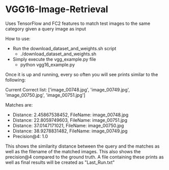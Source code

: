 # VGG16-Image-Retrieval
Uses TensorFlow and FC2 features to match test images to the same category given a query image as input

How to use:
* Run the download_dataset_and_weights.sh script
  * ./download_dataset_and_weights.sh
* Simply execute the vgg_example.py file
  * python vgg16_example.py

Once it is up and running, every so often you will see prints similar to the following:

Current Correct list: ['image_00748.jpg', 'image_00749.jpg', 'image_00750.jpg', 'image_00751.jpg']

Matches are:
 * Distance: 2.45867538452, FileName: image_00748.jpg
 * Distance: 22.8059749603, FileName: image_00751.jpg
 * Distance: 37.0147171021, FileName: image_00750.jpg
 * Distance: 38.9278831482, FileName: image_00749.jpg
 * Precision@4: 1.0

This shows the similarity distance between the query and the matches as well as the filename of the matched images. 
This also shows the precision@4 compared to the ground truth. A file containing these prints as well as final results
will be created as "Last_Run.txt"
